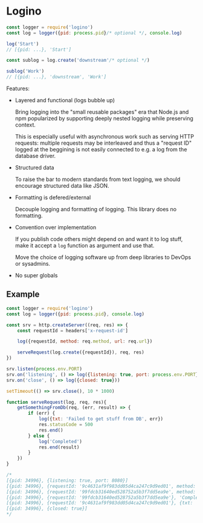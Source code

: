 # Logino

```js
const logger = require('logino')
const log = logger({pid: process.pid}/* optional */, console.log)

log('Start')
// [{pid: ...}, 'Start']

const sublog = log.create('downstream'/* optional */)

sublog('Work')
// [{pid: ...}, 'downstream', 'Work']
```

Features:

- Layered and functional (logs bubble up)

	Bring logging into the "small reusable packages" era that Node.js and npm
	popularized by supporting deeply nested logging while preserving context.

	This is especially useful with asynchronous work such as serving HTTP
	requests: multiple requests may be interleaved and thus a "request ID"
	logged at the beggining is not easily connected to e.g. a log from the
	database driver.

- Structured data

	To raise the bar to modern standards from text logging, we should
	encourage structured data like JSON.

- Formatting is defered/external

	Decouple logging and formatting of logging. This library does no
	formatting.

- Convention over implementation

	If you publish code others might depend on and want it to log stuff, make
	it accept a `log` function as argument and use that.

	Move the choice of logging software up from deep libraries to DevOps or
	sysadmins.

- No super globals

## Example

```js
const logger = require('logino')
const log = logger({pid: process.pid}, console.log)

const srv = http.createServer((req, res) => {
	const requestId = headers['x-request-id']

	log({requestId, method: req.method, url: req.url})

	serveRequest(log.create({requestId}), req, res)
})

srv.listen(process.env.PORT)
srv.on('listening', () => log({listening: true, port: process.env.PORT}))
srv.on('close', () => log({closed: true}))

setTimeout(() => srv.close(), 10 * 1000)

function serveRequest(log, req, res){
	getSomethingFromDb(req, (err, result) => {
		if (err) {
			log({txt: 'Failed to get stuff from DB', err})
			res.statusCode = 500
			res.end()
		} else {
			log('Completed')
			res.end(result)
		}
	})
}

/*
[{pid: 34996}, {listening: true, port: 8080}]
[{pid: 34996}, {requestId: '9c4631af9f983dd05d4ca247c9d9ed01', method: 'GET', url: '/'}]
[{pid: 34996}, {requestId: '99fdcb31640ed528752a5b3f7dd5ea9e', method: 'GET', url: '/'}]
[{pid: 34996}, {requestId: '99fdcb31640ed528752a5b3f7dd5ea9e'}, 'Completed']
[{pid: 34996}, {requestId: '9c4631af9f983dd05d4ca247c9d9ed01'}, {txt: 'Failed to get stuff from DB', err: ...}]
[{pid: 34996}, {closed: true}]
*/
```
